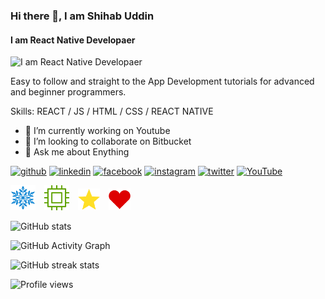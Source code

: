 ### Hi there 👋, I am Shihab Uddin
#### I am React Native Developaer
![I am React Native Developaer](https://scontent.fdac135-1.fna.fbcdn.net/v/t1.6435-9/s960x960/249803907_1943288952498890_3976083762111035687_n.jpg?_nc_cat=108&ccb=1-5&_nc_sid=e3f864&_nc_ohc=x3JpnojmA3cAX_SrFDa&_nc_oc=AQkWYUGOkpJJf9KGmpBGWKh22DMWFA5ZabOMl_jRjw91vKBjeCdKHjHQalz2Lnao10c&_nc_ht=scontent.fdac135-1.fna&oh=848c66a1a24e9d679dbf342b14830f65&oe=61A39D15)

Easy to follow and straight to the  App Development tutorials for advanced and beginner programmers.

Skills: REACT / JS / HTML / CSS / REACT NATIVE

- 🔭 I’m currently working on Youtube 
- 👯 I’m looking to collaborate on Bitbucket 
- 💬 Ask me about Enything 


[<img src='https://cdn.jsdelivr.net/npm/simple-icons@3.0.1/icons/github.svg' alt='github' height='40'>](https://github.com/shihaburabbi)  [<img src='https://cdn.jsdelivr.net/npm/simple-icons@3.0.1/icons/linkedin.svg' alt='linkedin' height='40'>](https://www.linkedin.com/in/shihaburabbi/)  [<img src='https://cdn.jsdelivr.net/npm/simple-icons@3.0.1/icons/facebook.svg' alt='facebook' height='40'>](https://www.facebook.com/shihaburabbi)  [<img src='https://cdn.jsdelivr.net/npm/simple-icons@3.0.1/icons/instagram.svg' alt='instagram' height='40'>](https://www.instagram.com/shihab.rabbi/)  [<img src='https://cdn.jsdelivr.net/npm/simple-icons@3.0.1/icons/twitter.svg' alt='twitter' height='40'>](https://twitter.com/shihaburabbi)  [<img src='https://cdn.jsdelivr.net/npm/simple-icons@3.0.1/icons/youtube.svg' alt='YouTube' height='40'>](https://www.youtube.com/channel/GoReactNative)  

<a href='https://archiveprogram.github.com/'><img src='https://raw.githubusercontent.com/acervenky/animated-github-badges/master/assets/acbadge.gif' width='40' height='40'></a> <a href='https://docs.github.com/en/developers'><img src='https://raw.githubusercontent.com/acervenky/animated-github-badges/master/assets/devbadge.gif' width='40' height='40'></a> <a href='https://stars.github.com/'><img src='https://raw.githubusercontent.com/acervenky/animated-github-badges/master/assets/starbadge.gif' width='35' height='35'></a> <a href='https://docs.github.com/en/github/supporting-the-open-source-community-with-github-sponsors'><img src='https://raw.githubusercontent.com/acervenky/animated-github-badges/master/assets/sponsorbadge.gif' width='35' height='35'></a> 

![GitHub stats](https://github-readme-stats.vercel.app/api?username=shihaburabbi&show_icons=true&count_private=true)  

![GitHub Activity Graph](https://activity-graph.herokuapp.com/graph?username=shihaburabbi)  

![GitHub streak stats](https://github-readme-streak-stats.herokuapp.com/?user=shihaburabbi)  

![Profile views](https://gpvc.arturio.dev/shihaburabbi)  

